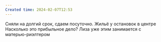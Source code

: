 ```yaml
---
Created time: 2024-02-07T12:53
---
```

Сняли на долгий срок, сдаем посуточно. Жильё у остановок в центре
Насколько это прибыльное дело?
Лиза уже этим занимается с матерью-риэлтером